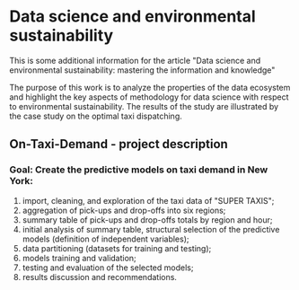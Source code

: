 # Data science and environmental sustainability 
This is some additional information for the article "Data science and environmental sustainability: mastering the information and knowledge"

The purpose of this work is to analyze the properties of the data ecosystem and highlight the key aspects of methodology for data science with respect to environmental sustainability. The results of the study are illustrated by the case study on the optimal taxi dispatching.

## On-Taxi-Demand - project description
### Goal: Create the predictive models on taxi demand in New York:
1. import, cleaning, and exploration of the taxi data of "SUPER TAXIS";
2. aggregation of pick-ups and drop-offs into six regions;
3. summary table of pick-ups and drop-offs totals by region and hour;
4. initial analysis of summary table, structural selection of the predictive models (definition of independent
variables);
5. data partitioning (datasets for training and testing);
6. models training and validation;
7. testing and evaluation of the selected models;
8. results discussion and recommendations.
